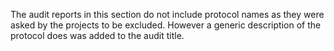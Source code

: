 The audit reports in this section do not include protocol names as they were asked by the projects to be excluded. However a generic description of the protocol does was added to the audit title.